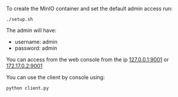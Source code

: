 To create the MinIO container and set the default admin access run:

```./setup.sh```

The admin will have:
  - username: admin
  - password: admin

You can access from the web console from the ip [127.0.0.1:9001](127.0.0.1:9001) or [172.17.0.2:9001](172.17.0.2:9001)

You can use the client by console using:

```python client.py```
